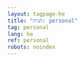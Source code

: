 ```yaml
---
layout: tagpage-he
title: "תגית: personal"
tag: personallang: he
ref: personal
robots: noindex
---
```

